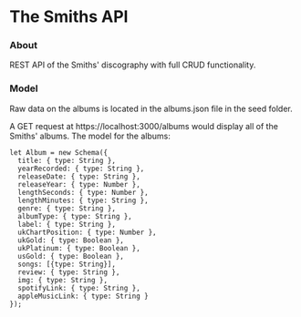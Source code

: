 # The Smiths API

### About

REST API of the Smiths' discography with full CRUD functionality.

### Model

Raw data on the albums is located in the albums.json file in the seed folder.

A GET request at https://localhost:3000/albums would display all of the Smiths' albums. The model for the albums:

```
let Album = new Schema({
  title: { type: String },
  yearRecorded: { type: String },
  releaseDate: { type: String },
  releaseYear: { type: Number },
  lengthSeconds: { type: Number },
  lengthMinutes: { type: String },
  genre: { type: String },
  albumType: { type: String },
  label: { type: String },
  ukChartPosition: { type: Number },
  ukGold: { type: Boolean },
  ukPlatinum: { type: Boolean },
  usGold: { type: Boolean },
  songs: [{type: String}],
  review: { type: String },
  img: { type: String },
  spotifyLink: { type: String },
  appleMusicLink: { type: String }
});
```

